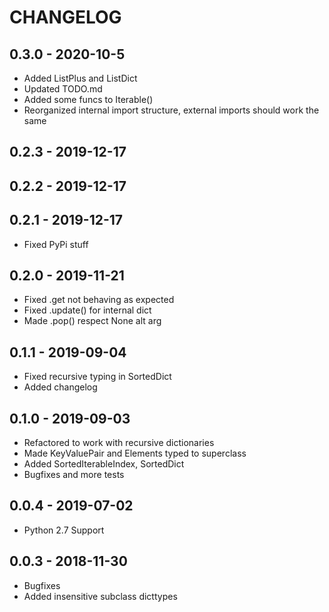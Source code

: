 # CHANGELOG

## 0.3.0 - 2020-10-5
* Added ListPlus and ListDict
* Updated TODO.md
* Added some funcs to Iterable()
* Reorganized internal import structure, external imports should work the same

## 0.2.3 - 2019-12-17
## 0.2.2 - 2019-12-17
## 0.2.1 - 2019-12-17
* Fixed PyPi stuff

## 0.2.0 - 2019-11-21
* Fixed .get not behaving as expected
* Fixed .update() for internal dict
* Made .pop() respect None alt arg

## 0.1.1 - 2019-09-04

* Fixed recursive typing in SortedDict
* Added changelog

## 0.1.0 - 2019-09-03

* Refactored to work with recursive dictionaries
* Made KeyValuePair and Elements typed to superclass
* Added SortedIterableIndex, SortedDict
* Bugfixes and more tests

## 0.0.4 - 2019-07-02

* Python 2.7 Support

## 0.0.3 - 2018-11-30

* Bugfixes
* Added insensitive subclass dicttypes
